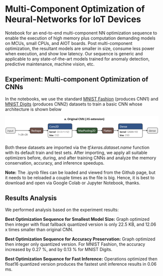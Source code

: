 # Multi-Component Optimization of Neural-Networks for IoT Devices

Notebook for an end-to-end multi-component NN optimization sequence to enable the execution of high memory plus computation demanding models on MCUs, small CPUs, and AIOT boards. Post multi-component optimization, the resultant models are smaller in size, consume less power when execution, and show low latency. Our sequence is generic and applicable to any state-of-the-art models trained for anomaly detection, predictive maintenance, machine vision, etc.

## Experiment: Multi-component Optimization of CNNs

In the notebooks, we use the standard [MNIST Fashion](https://www.kaggle.com/zalando-research/fashionmnist) (produces CNN1) and [MNIST Digits](http://yann.lecun.com/exdb/mnist/) (produces CNN2) datasets to train a basic CNN whose architecture is shown below

![alt text](https://github.com/bharathsudharsan/CNN_on_MCU/blob/main/Original_CNN_architecture.png)

Both these datasets are imported via the *tf.keras.dataset.name* function with its default train and test sets. After importing, we apply all suitable optimizers before, during, and after training CNNs and analyze the memory conservation, accuracy, and inference speedups.

**Note:** The .ipynb files can be loaded and viewed from the Github page, but it needs to be reloaded a couple times as the file is big. Hence, it is best to download and open via Google Colab or Jupyter Notebook, thanks.

## Results Analysis

We performed analysis based on the experiment results:

**Best Optimization Sequence for Smallest Model Size:** Graph optimized then integer with float fallback quantized version is only 22.5 KB, and 12.06 x times smaller than original CNN. 

**Best Optimization Sequence for Accuracy Preservation:** Graph optimized then integer only quantized version. For MNIST Fashion, the accuracy increased by 0.27 %, and by 0.13 % for MNIST Digits.

**Best Optimization Sequence for Fast Inference:** Operations optimized then float16 quantized version produces the fastest unit inference results in 0.06 ms.






